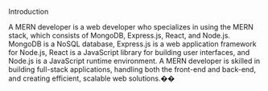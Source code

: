 Introduction

A MERN developer is a web developer who specializes in using the MERN stack, which consists of MongoDB, Express.js, React, and Node.js. MongoDB is a NoSQL database, Express.js is a web application framework for Node.js, React is a JavaScript library for building user interfaces, and Node.js is a JavaScript runtime environment. A MERN developer is skilled in building full-stack applications, handling both the front-end and back-end, and creating efficient, scalable web solutions.��
 
 
